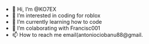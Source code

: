 - 👋 Hi, I’m @KO7EX
- 👀 I’m interested in coding for roblox
- 🌱 I’m currently learning how to code
- 💞️ I’m colaborating with Francisc001
- 📫 How to reach me email(antoniociobanu88@gmail.
